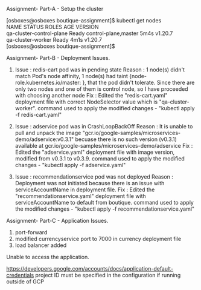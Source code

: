 Assignment- Part-A - Setup the cluster

[osboxes@osboxes boutique-assignment]$ kubectl get nodes</br>
NAME                       STATUS   ROLES                  AGE    VERSION</br>
qa-cluster-control-plane   Ready    control-plane,master   5m4s   v1.20.7</br>
qa-cluster-worker          Ready    <none>                 4m1s   v1.20.7</br>
[osboxes@osboxes boutique-assignment]$


Assignment- Part-B - Deployment Issues.

1. Issue  : redis-cart pod was in pending state
   Reason : 1 node(s) didn't match Pod's node affinity, 1 node(s) had taint {node-role.kubernetes.io/master: }, that the pod didn't tolerate.
            Since there are only two nodes and one of them is control node, so I have proceeded with choosing another node
   Fix    : Edited the "redis-cart.yaml" deployment file with correct NodeSelector value which is "qa-cluster-worker".
            command used to apply the modified changes - "kubectl apply -f redis-cart.yaml"
   
2. Issue  : adservice pod was in CrashLoopBackOff 
   Reason : It is unable to pull and unpack the image "gcr.io/google-samples/microservices-demo/adservice:v0.3.1" becuase there is no such version (v0.3.1)  available at gcr.io/google-samples/microservices-demo/adservice
   Fix    : Edited the "adservice.yaml" deployment file with image version, modified from v0.3.1 to v0.3.9. 
            command used to apply the modified changes - "kubectl apply -f adservice.yaml"
  
3. Issue  : recommendationservice pod was not deployed 
   Reason : Deployment was not initiated because there is an issue with serviceAccountName in deployment file.
   Fix    : Edited the "recommendationservice.yaml" deployment file with serviceAccountName to default from boutique.
            command used to apply the modified changes - "kubectl apply -f recommendationservice.yaml"
		   



Assignment- Part-C - Application Issues.

1. port-forward
2. modified currencyservice port to 7000 in currency deployment file
3. load balancer added

Unable to access the application.

https://developers.google.com/accounts/docs/application-default-credentials
project ID must be specified in the configuration if running outside of GCP























